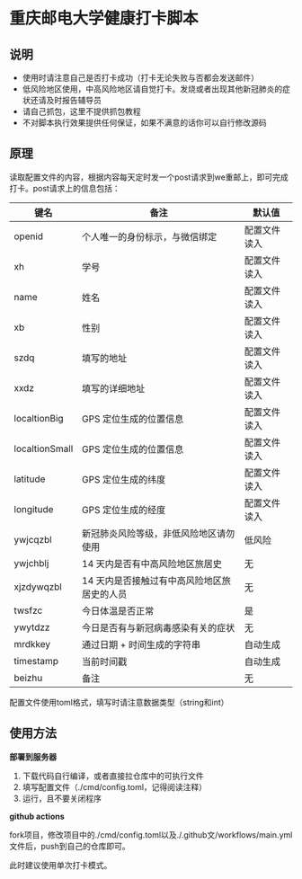 # 重庆邮电大学健康打卡脚本

## 说明

- 使用时请注意自己是否打卡成功（打卡无论失败与否都会发送邮件）
- 低风险地区使用，中高风险地区请自觉打卡。发烧或者出现其他新冠肺炎的症状还请及时报告辅导员
- 请自己抓包，这里不提供抓包教程
- 不对脚本执行效果提供任何保证，如果不满意的话你可以自行修改源码

## 原理

读取配置文件的内容，根据内容每天定时发一个post请求到we重邮上，即可完成打卡。post请求上的信息包括：

| 键名           | 备注                                        | 默认值       |
| -------------- | ------------------------------------------- | ------------ |
| openid         | 个人唯一的身份标示，与微信绑定              | 配置文件读入 |
| xh             | 学号                                        | 配置文件读入 |
| name           | 姓名                                        | 配置文件读入 |
| xb             | 性别                                        | 配置文件读入 |
| szdq           | 填写的地址                                  | 配置文件读入 |
| xxdz           | 填写的详细地址                              | 配置文件读入 |
| localtionBig   | GPS 定位生成的位置信息                      | 配置文件读入 |
| localtionSmall | GPS 定位生成的位置信息                      | 配置文件读入 |
| latitude       | GPS 定位生成的纬度                          | 配置文件读入 |
| longitude      | GPS 定位生成的经度                          | 配置文件读入 |
| ywjcqzbl       | 新冠肺炎风险等级，非低风险地区请勿使用      | 低风险       |
| ywjchblj       | 14 天内是否有中高风险地区旅居史             | 无           |
| xjzdywqzbl     | 14 天内是否接触过有中高风险地区旅居史的人员 | 无           |
| twsfzc         | 今日体温是否正常                            | 是           |
| ywytdzz        | 今日是否有与新冠病毒感染有关的症状          | 无           |
| mrdkkey        | 通过日期 + 时间生成的字符串                 | 自动生成     |
| timestamp      | 当前时间戳                                  | 自动生成     |
| beizhu         | 备注                                        | 无           |

配置文件使用toml格式，填写时请注意数据类型（string和int）

## 使用方法

**部署到服务器**

1. 下载代码自行编译，或者直接拉仓库中的可执行文件
2. 填写配置文件（./cmd/config.toml，记得阅读注释）
3. 运行，且不要关闭程序



**github  actions**

fork项目，修改项目中的./cmd/config.toml以及./.github文/workflows/main.yml文件后，push到自己的仓库即可。

此时建议使用单次打卡模式。
